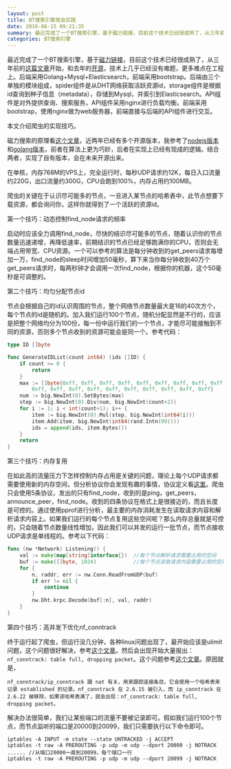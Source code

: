 ```yaml
---
layout: post
title: BT搜索引擎爬虫实践
date: 2016-06-15 09:21:35
summary: 最近完成了一个BT搜索引擎，基于磁力链接，目前这个技术已经很成熟了，从三年前的论文发表开始，以及去年的一系列开源，技术上几乎已经没有难题，更多难点在工程上。后端采用Golang+Mysql+Elasticsearch，前端采用bootstrap
categories: BT搜索引擎
---
```




最近完成了一个BT搜索引擎，基于[磁力链接](https://zh.wikipedia.org/zh/%E7%A3%81%E5%8A%9B%E9%93%BE%E6%8E%A5)，目前这个技术已经很成熟了，从三年前的[这篇文章](http://xiaoxia.org/2013/05/11/magnet-search-engine/)开始，和去年的[开源](http://xiaoxia.org/2015/05/15/shousibaocai-opensource/)，技术上几乎已经没有难题，更多难点在工程上。后端采用Golang+Mysql+Elasticsearch，前端采用bootstrap。后端由三个单独的模块组成，spider组件是从DHT网络获取活跃资源id，storage组件是根据id查询到种子信息（metadata），存储到Mysql，并索引到Elasticsearch。API组件是对外提供查询、搜索服务，API组件采用nginx进行负载均衡。前端采用bootstrap，使用nginx做为web服务器，前端直接与后端的API组件进行交互。



本文介绍爬虫的实现技巧。



磁力搜索的原理看[这个文章](http://codemacro.com/2013/05/19/crawl-dht/)，近两年已经有多个开源版本，我参考了[nodejs版本](https://github.com/alanyang/dhtspider)和[golang版本](https://github.com/xiaojiong/DhtCrawler)，前者在算法上更为巧妙，后者在实现上已经有现成的逻辑。结合两者，实现了自有版本，会在未来开源出来。



在单核，内存768M的VPS上，完全运行时，每秒UDP请求约12K，每日入口流量约220G，出口流量约300G，CPU会跑到100%，内存占用约100MB。



爬虫的关键在于认识尽可能多的节点，一旦进入某节点的哈希表中，此节点想要下载资源，都会询问你，这样你就得到了一个活跃的资源id。



第一个技巧：动态控制find_node请求的频率

启动时应该全力调用find_node，尽快的结识尽可能多的节点，随着认识你的节点数量迅速递增，再降低速率，前期结识的节点已经足够跑满你的CPU，否则会无端占用带宽、CPU资源。一个可以参考的算法是每分钟收到的get_peers请求每增加一万，find_node的sleep时间增加50毫秒，算下来当你每分钟收到40万个get_peers请求时，每两秒钟才会调用一次find_node，根据你的机器，这个50毫秒是可调整的。



第二个技巧：均匀分配节点id

节点会根据自己的id认识周围的节点，整个网络节点数量最大是16的40次方个，每个节点的id是随机的。加入我们运行100个节点，随机分配显然是不行的，应该是把整个网络均分为100份，每一份中运行我们的一个节点，才能尽可能接触到不同的资源，否则多个节点收到的资源可能会是同一个。参考代码：

```go
type ID []byte

func GenerateIDList(count int64) (ids []ID) {
	if count <= 0 {
		return
	}
	max := []byte{0xff, 0xff, 0xff, 0xff, 0xff, 0xff, 0xff, 0xff, 0xff, 0xff,
		0xff, 0xff, 0xff, 0xff, 0xff, 0xff, 0xff, 0xff, 0xff, 0xff}
	num := big.NewInt(0).SetBytes(max)
	step := big.NewInt(0).Div(num, big.NewInt(count+2))
	for i := 1; i < int(count+1); i++ {
		item := big.NewInt(0).Mul(step, big.NewInt(int64(i)))
		item.Add(item, big.NewInt(int64(rand.Intn(99))))
		ids = append(ids, item.Bytes())
	}
	return
}
```



第三个技巧：内存复用

在如此高的流量压力下怎样控制内存占用是关键的问题，理论上每个UDP请求都需要使用新的内存空间，但分析协议你会发现有趣的事情，协议定义看[这里](http://www.bittorrent.org/beps/bep_0005.html)。爬虫只会使用5条协议，发出的只有find_node，收到的是ping，get_peers，announce_peer，find_node。收到的四条协议在格式上是很接近的，而且长度是可控的。通过使用pprof进行分析，最主要的内存消耗发生在读取请求内容和解析请求内容上。如果我们运行的每个节点复用这些空间呢？那么内存总量就是可控的，只会随着节点数量线性增加，因此我们可以并发的运行一批节点，而节点接收UDP请求是单线程的。参考以下代码：

```go
func (nw *Network) Listening() {
	val := make(map[string]interface{})  //每个节点解析请求需要占用的空间
	buf := make([]byte, 1024)            //每个节点读取请求内容需要占用的空间
	for {
		n, raddr, err := nw.Conn.ReadFromUDP(buf)
		if err != nil {
			continue
		}
		nw.Dht.krpc.Decode(buf[:n], val, raddr)
	}
}
```



第四个技巧：高并发下优化nf_conntrack

终于运行起了爬虫，但运行没几分钟，各种linux问题出现了，最开始应该是ulimit问题，这个问题很好解决，参考[这个文章](http://www.stutostu.com/?p=1322)。然后会出现开始大量报出：`nf_conntrack: table full, dropping packet`。这个问题参考[这个文章](http://jaseywang.me/2012/08/16/%E8%A7%A3%E5%86%B3-nf_conntrack-table-full-dropping-packet-%E7%9A%84%E5%87%A0%E7%A7%8D%E6%80%9D%E8%B7%AF/)。原因就是，

```
nf_conntrack/ip_conntrack 跟 nat 有关，用来跟踪连接条目，它会使用一个哈希表来记录 established 的记录。nf_conntrack 在 2.6.15 被引入，而 ip_conntrack 在 2.6.22 被移除，如果该哈希表满了，就会出现：nf_conntrack: table full, dropping packet。
```

解决办法很简单，我们让某些端口的流量不要被记录即可。假如我们运行100个节点，而节点监听的端口是20000到20099，我们只需要执行以下命令即可。

```
iptables -A INPUT -m state --state UNTRACKED -j ACCEPT
iptables -t raw -A PREROUTING -p udp -m udp --dport 20000 -j NOTRACK
...... //从端口20000一直到20099，每个端口一行
iptables -t raw -A PREROUTING -p udp -m udp --dport 20099 -j NOTRACK
```
